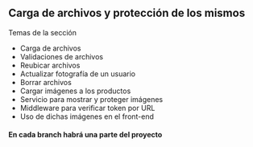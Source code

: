 ## Carga de archivos y protección de los mismos

Temas de la sección

- Carga de archivos
- Validaciones de archivos
- Reubicar archivos
- Actualizar fotografía de un usuario
- Borrar archivos
- Cargar imágenes a los productos
- Servicio para mostrar y proteger imágenes
- Middleware para verificar token por URL
- Uso de dichas imágenes en el front-end

#### En cada branch habrá una parte del proyecto
